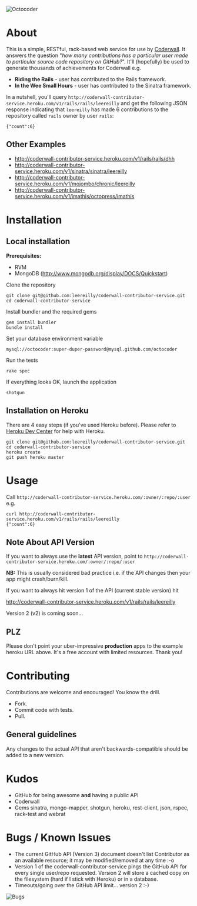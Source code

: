 ![Octocoder](http://i.imgur.com/IEcUy.png "Octocoder")

# About

This is a simple, RESTful, rack-based web service for use by [Coderwall](http://www.coderwall.com). It answers the question "_how many contributions has a particular user made to particular source code repository on GitHub?_". It'll (hopefully) be used to generate thousands of achievements for Coderwall e.g.

* **Riding the Rails** - user has contributed to the Rails framework.
* **In the Wee Small Hours** - user has contributed to the Sinatra framework.

In a nutshell, you'll query `http://coderwall-contributor-service.heroku.com/v1/rails/rails/leereilly` and get the following JSON response indicating that `leereilly` has made 6 contributions to the repository called `rails` owner by user `rails`:

    {"count":6}
    
## Other Examples

* http://coderwall-contributor-service.heroku.com/v1/rails/rails/dhh
* http://coderwall-contributor-service.heroku.com/v1/sinatra/sinatra/leereilly
* http://coderwall-contributor-service.heroku.com/v1/mojombo/chronic/leereilly
* http://coderwall-contributor-service.heroku.com/v1/imathis/octopress/imathis

# Installation

## Local installation

**Prerequisites:**

* RVM
* MongoDB (http://www.mongodb.org/display/DOCS/Quickstart)

Clone the repository

    git clone git@github.com:leereilly/coderwall-contributor-service.git
    cd coderwall-contributor-service
    
Install bundler and the required gems

    gem install bundler     
    bundle install
    
Set your database environment variable

    mysql://octocoder:super-duper-password@mysql.github.com/octocoder
    
Run the tests

    rake spec
    
If everything looks OK, launch the application

    shotgun    
    
## Installation on Heroku  

There are 4 easy steps (if you've used Heroku before). Please refer to [Heroku Dev Center](http://devcenter.heroku.com/articles/quickstart) for help with Heroku.

    git clone git@github.com:leereilly/coderwall-contributor-service.git
    cd coderwall-contributor-service
    heroku create 
    git push heroku master

# Usage

Call `http://coderwall-contributor-service.heroku.com/:owner/:repo/:user` e.g.

    curl http://coderwall-contributor-service.heroku.com/v1/rails/rails/leereilly
    {"count":6}
    
## Note About API Version

If you want to always use the **latest** API version, point to `http://coderwall-contributor-service.heroku.com/:owner/:repo/:user`

**NB:** This is usually considered bad practice i.e. if the API changes then your app might crash/burn/kill.

If you want to always hit version 1 of the API (current stable version) hit

http://coderwall-contributor-service.heroku.com/v1/rails/rails/leereilly

Version 2 (v2) is coming soon...

## PLZ

Please don't point your uber-impressive **production** apps to the example heroku URL above. It's a free account with limited resources. Thank you!

# Contributing

Contributions are welcome and encouraged! You know the drill. 

* Fork.
* Commit code with tests.
* Pull.

## General guidelines

Any changes to the actual API that aren't backwards-compatible should be added to a new version.

# Kudos

* GitHub for being awesome __and__ having a public API
* Coderwall
* Gems sinatra, mongo-mapper, shotgun, heroku, rest-client, json, rspec, rack-test and webrat

# Bugs / Known Issues

* The current GitHub API (Version 3) document doesn't list Contributor as an available resource; it may be modified/removed at any time :-o
* Version 1 of the coderwall-contributor-service pings the GitHub API for every single user/repo requested. Version 2 will store a cached copy on the filesystem (hard if I stick with Heroku) or in a database.
* Timeouts/going over the GitHub API limit... version 2 :-)

![Bugs](http://i.imgur.com/K8vsw.gif "Bugs")